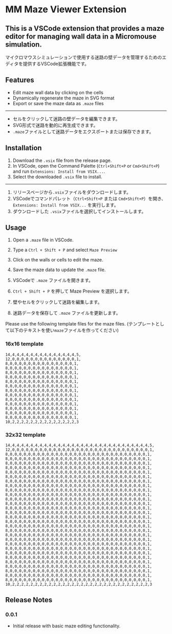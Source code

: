 # MM Maze Viewer Extension

This is a VSCode extension that provides a maze editor for managing wall data in a Micromouse simulation.
---
マイクロマウスシミュレーションで使用する迷路の壁データを管理するためのエディタを提供するVSCode拡張機能です。

## Features

* Edit maze wall data by clicking on the cells
* Dynamically regenerate the maze in SVG format
* Export or save the maze data as `.maze` files
---
* セルをクリックして迷路の壁データを編集できます。
* SVG形式で迷路を動的に再生成できます。
* `.maze`ファイルとして迷路データをエクスポートまたは保存できます。


## Installation

1. Download the `.vsix` file from the release page.
2. In VSCode, open the Command Palette (`Ctrl+Shift+P` or `Cmd+Shift+P`) and run `Extensions: Install from VSIX...`.
3. Select the downloaded `.vsix` file to install.

---
1. リリースページから`.vsix`ファイルをダウンロードします。
2. VSCodeでコマンドパレット（`Ctrl+Shift+P` または `Cmd+Shift+P`）を開き、`Extensions: Install from VSIX...` を実行します。
3. ダウンロードした `.vsix`ファイルを選択してインストールします。

## Usage

1. Open a `.maze` file in VSCode.
2. Type a `Ctrl + Shift + P` and select `Maze Preview`
3. Click on the walls or cells to edit the maze.
4. Save the maze data to update the `.maze` file.

1. VSCodeで `.maze` ファイルを開きます。
2. `Ctrl + Shift + P` を押して Maze Preview を選択します。
3. 壁やセルをクリックして迷路を編集します。
4. 迷路データを保存して `.maze` ファイルを更新します。


Please use the following template files for the maze files.
(テンプレートとして以下のテキストを使い`maze`ファイルを作ってください)

### 16x16 template
```
14,4,4,4,4,4,4,4,4,4,4,4,4,4,4,5,
12,0,0,0,0,0,0,0,0,0,0,0,0,0,0,1,
8,0,0,0,0,0,0,0,0,0,0,0,0,0,0,1,
8,0,0,0,0,0,0,0,0,0,0,0,0,0,0,1,
8,0,0,0,0,0,0,0,0,0,0,0,0,0,0,1,
8,0,0,0,0,0,0,0,0,0,0,0,0,0,0,1,
8,0,0,0,0,0,0,0,0,0,0,0,0,0,0,1,
8,0,0,0,0,0,0,0,0,0,0,0,0,0,0,1,
8,0,0,0,0,0,0,0,0,0,0,0,0,0,0,1,
8,0,0,0,0,0,0,0,0,0,0,0,0,0,0,1,
8,0,0,0,0,0,0,0,0,0,0,0,0,0,0,1,
8,0,0,0,0,0,0,0,0,0,0,0,0,0,0,1,
8,0,0,0,0,0,0,0,0,0,0,0,0,0,0,1,
8,0,0,0,0,0,0,0,0,0,0,0,0,0,0,1,
8,0,0,0,0,0,0,0,0,0,0,0,0,0,0,1,
10,2,2,2,2,2,2,2,2,2,2,2,2,2,2,3
```

### 32x32 template
```
14,4,4,4,4,4,4,4,4,4,4,4,4,4,4,4,4,4,4,4,4,4,4,4,4,4,4,4,4,4,4,5,
12,0,0,0,0,0,0,0,0,0,0,0,0,0,0,0,0,0,0,0,0,0,0,0,0,0,0,0,0,0,0,1,
8,0,0,0,0,0,0,0,0,0,0,0,0,0,0,0,0,0,0,0,0,0,0,0,0,0,0,0,0,0,0,1,
8,0,0,0,0,0,0,0,0,0,0,0,0,0,0,0,0,0,0,0,0,0,0,0,0,0,0,0,0,0,0,1,
8,0,0,0,0,0,0,0,0,0,0,0,0,0,0,0,0,0,0,0,0,0,0,0,0,0,0,0,0,0,0,1,
8,0,0,0,0,0,0,0,0,0,0,0,0,0,0,0,0,0,0,0,0,0,0,0,0,0,0,0,0,0,0,1,
8,0,0,0,0,0,0,0,0,0,0,0,0,0,0,0,0,0,0,0,0,0,0,0,0,0,0,0,0,0,0,1,
8,0,0,0,0,0,0,0,0,0,0,0,0,0,0,0,0,0,0,0,0,0,0,0,0,0,0,0,0,0,0,1,
8,0,0,0,0,0,0,0,0,0,0,0,0,0,0,0,0,0,0,0,0,0,0,0,0,0,0,0,0,0,0,1,
8,0,0,0,0,0,0,0,0,0,0,0,0,0,0,0,0,0,0,0,0,0,0,0,0,0,0,0,0,0,0,1,
8,0,0,0,0,0,0,0,0,0,0,0,0,0,0,0,0,0,0,0,0,0,0,0,0,0,0,0,0,0,0,1,
8,0,0,0,0,0,0,0,0,0,0,0,0,0,0,0,0,0,0,0,0,0,0,0,0,0,0,0,0,0,0,1,
8,0,0,0,0,0,0,0,0,0,0,0,0,0,0,0,0,0,0,0,0,0,0,0,0,0,0,0,0,0,0,1,
8,0,0,0,0,0,0,0,0,0,0,0,0,0,0,0,0,0,0,0,0,0,0,0,0,0,0,0,0,0,0,1,
8,0,0,0,0,0,0,0,0,0,0,0,0,0,0,0,0,0,0,0,0,0,0,0,0,0,0,0,0,0,0,1,
8,0,0,0,0,0,0,0,0,0,0,0,0,0,0,0,0,0,0,0,0,0,0,0,0,0,0,0,0,0,0,1,
8,0,0,0,0,0,0,0,0,0,0,0,0,0,0,0,0,0,0,0,0,0,0,0,0,0,0,0,0,0,0,1,
8,0,0,0,0,0,0,0,0,0,0,0,0,0,0,0,0,0,0,0,0,0,0,0,0,0,0,0,0,0,0,1,
8,0,0,0,0,0,0,0,0,0,0,0,0,0,0,0,0,0,0,0,0,0,0,0,0,0,0,0,0,0,0,1,
8,0,0,0,0,0,0,0,0,0,0,0,0,0,0,0,0,0,0,0,0,0,0,0,0,0,0,0,0,0,0,1,
8,0,0,0,0,0,0,0,0,0,0,0,0,0,0,0,0,0,0,0,0,0,0,0,0,0,0,0,0,0,0,1,
8,0,0,0,0,0,0,0,0,0,0,0,0,0,0,0,0,0,0,0,0,0,0,0,0,0,0,0,0,0,0,1,
8,0,0,0,0,0,0,0,0,0,0,0,0,0,0,0,0,0,0,0,0,0,0,0,0,0,0,0,0,0,0,1,
8,0,0,0,0,0,0,0,0,0,0,0,0,0,0,0,0,0,0,0,0,0,0,0,0,0,0,0,0,0,0,1,
8,0,0,0,0,0,0,0,0,0,0,0,0,0,0,0,0,0,0,0,0,0,0,0,0,0,0,0,0,0,0,1,
8,0,0,0,0,0,0,0,0,0,0,0,0,0,0,0,0,0,0,0,0,0,0,0,0,0,0,0,0,0,0,1,
8,0,0,0,0,0,0,0,0,0,0,0,0,0,0,0,0,0,0,0,0,0,0,0,0,0,0,0,0,0,0,1,
8,0,0,0,0,0,0,0,0,0,0,0,0,0,0,0,0,0,0,0,0,0,0,0,0,0,0,0,0,0,0,1,
8,0,0,0,0,0,0,0,0,0,0,0,0,0,0,0,0,0,0,0,0,0,0,0,0,0,0,0,0,0,0,1,
8,0,0,0,0,0,0,0,0,0,0,0,0,0,0,0,0,0,0,0,0,0,0,0,0,0,0,0,0,0,0,1,
8,0,0,0,0,0,0,0,0,0,0,0,0,0,0,0,0,0,0,0,0,0,0,0,0,0,0,0,0,0,0,1,
10,2,2,2,2,2,2,2,2,2,2,2,2,2,2,2,2,2,2,2,2,2,2,2,2,2,2,2,2,2,2,3
```



## Release Notes

### 0.0.1

- Initial release with basic maze editing functionality.
